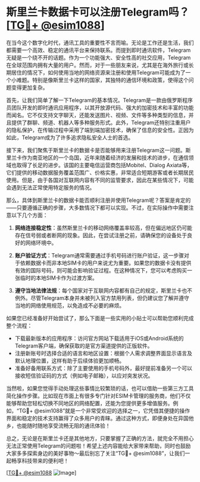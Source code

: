 # 斯里兰卡数据卡可以注册Telegram吗？[[TG💪+ @esim1088](https://t.me/s/esim1088)]

在当今这个数字化时代，通讯工具的重要性不言而喻。无论是工作还是生活，我们都需要一个高效、稳定的通讯平台来保持联系。而提到即时通讯软件，Telegram无疑是一个绕不开的话题。作为一个功能强大、安全性高的社交应用，Telegram在全球范围内拥有大量的用户。然而，对于一些朋友来说，尤其是在海外旅行或长期居住的情况下，如何使用当地的网络资源来注册和使用Telegram可能成为了一个小难题。特别是像斯里兰卡这样的国家，其独特的通信环境和政策，使得这个问题变得更加复杂。

首先，让我们简单了解一下Telegram的基本情况。Telegram是一款由俄罗斯程序员团队开发的即时通讯应用程序，以其开放源代码、强大的加密技术和丰富的功能而闻名。它不仅支持文字聊天，还能发送图片、视频、文件等多种类型的信息，并且提供了群聊、频道、机器人等多种服务形式。此外，Telegram还特别注重用户的隐私保护，在传输过程中采用了端到端加密技术，确保了信息的安全性。正因为如此，Telegram成为了许多追求隐私安全人士的首选。

接下来，我们聚焦于斯里兰卡的数据卡是否能够用来注册Telegram这一问题。斯里兰卡作为南亚地区的一个岛国，近年来随着经济的发展和技术的进步，在通信领域也取得了长足的进步。该国的主要电信运营商包括Mobitel、Dialog Axiata等，它们提供的移动数据服务覆盖范围广、价格实惠，非常适合短期游客或者长期居民使用。但是，由于各国对互联网内容有不同的监管要求，因此在某些情况下，可能会遇到无法正常使用特定服务的情况。

那么，具体到斯里兰卡的数据卡能否顺利注册并使用Telegram呢？答案是肯定的——只要遵循正确的步骤，大多数情况下都可以实现。不过，在实际操作中需要注意以下几个方面：

1. **网络连接稳定性**：虽然斯里兰卡的移动网络覆盖率较高，但在偏远地区仍可能存在信号弱或者断网的现象。因此，在尝试注册之前，请确保您的设备处于良好的网络环境中。
   
2. **账户验证方式**：Telegram通常需要通过手机号码进行账户验证，这一步骤对于依赖数据卡而非本地SIM卡的用户来说尤为重要。如果您的数据卡没有提供有效的国际号码，则可能会影响验证过程。在这种情况下，您可以考虑购买一张临时的本地SIM卡作为过渡方案。

3. **遵守当地法律法规**：每个国家对于互联网内容都有自己的规定，斯里兰卡也不例外。尽管Telegram本身并未被列入官方禁用列表，但仍建议您了解并遵守当地的网络使用规范，以免造成不必要的麻烦。

如果您已经准备好开始尝试了，那么下面是一些实用的小贴士可以帮助您顺利完成整个流程：

- 下载最新版本的应用程序：访问官方网站下载适用于iOS或Android系统的Telegram客户端，确保获取的是官方渠道提供的正版软件。
- 注册新账号时选择合适的语言和地区设置：根据个人需求调整界面显示语言及默认地理位置，这样有助于后续体验更加顺畅。
- 准备好备用联系方式：除了主要使用的手机号码外，最好提前准备另一个可以接收短信验证码的方式（例如电子邮箱），以应对突发状况。

当然啦，如果您觉得手动处理这些事情比较繁琐的话，也可以借助一些第三方工具简化操作步骤。比如现在市面上有很多专门针对ESIM卡管理的服务商，他们不仅能够帮助您轻松切换不同地区的网络配置，还能为您提供更多增值服务。例如，“TG💪+ @esim1088”就是一个非常受欢迎的选择之一，它凭借其便捷的操作界面和稳定的技术支持赢得了众多用户的青睐。通过这种方式，即便身处在异国他乡，也能随时随地享受流畅无阻的通讯体验！

总之，无论是在斯里兰卡还是其他地方，只要掌握了正确的方法，就完全不用担心无法正常使用Telegram的问题啦！希望上述内容能给大家带来帮助，同时也鼓励大家多多探索身边的美好事物～最后别忘了关注“TG💪+ @esim1088”，让我们一起畅享科技带来的便利吧！

[[TG💪+ @esim1088](https://t.me/s/esim1088) ![Image](https://i.postimg.cc/4NQfJmqS/Snipaste-2025-05-13-00-14-12.png)]